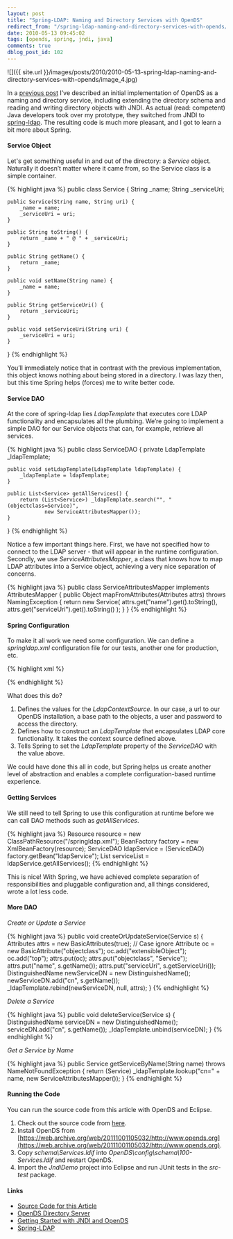 ```yaml
---
layout: post
title: "Spring-LDAP: Naming and Directory Services with OpenDS"
redirect_from: "/spring-ldap-naming-and-directory-services-with-opends/"
date: 2010-05-13 09:45:02
tags: [opends, spring, jndi, java]
comments: true
dblog_post_id: 102
---
```

![]({{ site.url }}/images/posts/2010/2010-05-13-spring-ldap-naming-and-directory-services-with-opends/image_4.jpg)

In a [previous post](/jndi-naming-and-directory-services-with-opends) I’ve described an initial implementation of OpenDS as a naming and directory service, including extending the directory schema and reading and writing directory objects with JNDI. As actual (read: competent) Java developers took over my prototype, they switched from JNDI to [spring-ldap](http://www.springsource.org/ldap). The resulting code is much more pleasant, and I got to learn a bit more about Spring.

#### Service Object

Let's get something useful in and out of the directory: a _Service_ object. Naturally it doesn’t matter where it came from, so the Service class is a simple container.

{% highlight java %}
public class Service {
    String _name;
    String _serviceUri;

    public Service(String name, String uri) {
        _name = name;
        _serviceUri = uri;
    }

    public String toString() {
        return _name + " @ " + _serviceUri;
    }

    public String getName() {
        return _name;
    }

    public void setName(String name) {
        _name = name;
    }

    public String getServiceUri() {
        return _serviceUri;
    }

    public void setServiceUri(String uri) {
        _serviceUri = uri;
    }
}
{% endhighlight %}

You’ll immediately notice that in contrast with the previous implementation, this object knows nothing about being stored in a directory. I was lazy then, but this time Spring helps (forces) me to write better code.

#### Service DAO

At the core of spring-ldap lies _LdapTemplate_ that executes core LDAP functionality and encapsulates all the plumbing. We’re going to implement a simple DAO for our Service objects that can, for example, retrieve all services.

{% highlight java %}
public class ServiceDAO {
    private LdapTemplate _ldapTemplate;

    public void setLdapTemplate(LdapTemplate ldapTemplate) {
        _ldapTemplate = ldapTemplate;
    }

    public List<Service> getAllServices() {
        return (List<Service>) _ldapTemplate.search("", "(objectclass=Service)",
                new ServiceAttributesMapper());
    }
}
{% endhighlight %}

Notice a few important things here. First, we have not specified how to connect to the LDAP server - that will appear in the runtime configuration. Secondly, we use _ServiceAttributesMapper_, a class that knows how to map LDAP attributes into a Service object, achieving a very nice separation of concerns.

{% highlight java %}
public class ServiceAttributesMapper implements AttributesMapper {
    public Object mapFromAttributes(Attributes attrs) throws NamingException {
        return new Service(
                attrs.get("name").get().toString(),
                attrs.get("serviceUri").get().toString()
                );
    }
}
{% endhighlight %}

#### Spring Configuration

To make it all work we need some configuration. We can define a _springldap.xml_ configuration file for our tests, another one for production, etc.

{% highlight xml %}
<?xml version="1.0" encoding="UTF-8"?>
<beans xmlns="http://www.springframework.org/schema/beans"
    xmlns:xsi="http://www.w3.org/2001/XMLSchema-instance"
    xsi:schemaLocation="http://www.springframework.org/schema/beans http://www.springframework.org/schema/beans/spring-beans-2.0.xsd">
    <bean id="contextSource"
        class="org.springframework.ldap.core.support.LdapContextSource">
        <property name="url" value="ldap://localhost:389" />
        <property name="base" value="dc=example,dc=com" />
        <property name="userDn" value="cn=Directory Manager" />
        <property name="password" value="password" />
    </bean>
    <bean id="ldapTemplate" class="org.springframework.ldap.core.LdapTemplate">
        <constructor-arg ref="contextSource" />
    </bean>
    <bean id="ldapService" class="com.example.springldap.ServiceDAO">
        <property name="ldapTemplate" ref="ldapTemplate" />
    </bean>
</beans>
{% endhighlight %}

What does this do?

1. Defines the values for the _LdapContextSource_. In our case, a url to our OpenDS installation, a base path to the objects, a user and password to access the directory.
2. Defines how to construct an _LdapTemplate_ that encapsulates LDAP core functionality. It takes the context source defined above.
3. Tells Spring to set the _LdapTemplate_ property of the _ServiceDAO_ with the value above.

We could have done this all in code, but Spring helps us create another level of abstraction and enables a complete configuration-based runtime experience.

#### Getting Services

We still need to tell Spring to use this configuration at runtime before we can call DAO methods such as _getAllServices_.

{% highlight java %}
Resource resource = new ClassPathResource("/springldap.xml");
BeanFactory factory = new XmlBeanFactory(resource);
ServiceDAO ldapService = (ServiceDAO) factory.getBean("ldapService");
List<Service> serviceList = ldapService.getAllServices();
{% endhighlight %}

This is nice! With Spring, we have achieved complete separation of responsibilities and pluggable configuration and, all things considered, wrote a lot less code.

#### More DAO

_Create or Update a Service_

{% highlight java %}
public void createOrUpdateService(Service s) {
    Attributes attrs = new BasicAttributes(true);  // Case ignore
    Attribute oc = new BasicAttribute("objectclass");
    oc.add("extensibleObject");
    oc.add("top");
    attrs.put(oc);
    attrs.put("objectclass", "Service");
    attrs.put("name", s.getName());
    attrs.put("serviceUri", s.getServiceUri());
    DistinguishedName newServiceDN = new DistinguishedName();
    newServiceDN.add("cn", s.getName());
    _ldapTemplate.rebind(newServiceDN, null, attrs);
}
{% endhighlight %}

_Delete a Service_

{% highlight java %}
public void deleteService(Service s) {
    DistinguishedName serviceDN = new DistinguishedName();
    serviceDN.add("cn", s.getName());
    _ldapTemplate.unbind(serviceDN);
}
{% endhighlight %}

_Get a Service by Name_

{% highlight java %}
public Service getServiceByName(String name) throws NameNotFoundException {
    return (Service) _ldapTemplate.lookup("cn=" + name,
            new ServiceAttributesMapper());
}
{% endhighlight %}

#### Running the Code

You can run the source code from this article with OpenDS and Eclipse.

1. Check out the source code from [here](https://github.com/dblock/codeproject/tree/master/JndiDemo).
2. Install OpenDS from [https://web.archive.org/web/20111001105032/http://www.opends.org](https://web.archive.org/web/20111001105032/http://www.opends.org).
3. Copy _schema\Services.ldif_ into _OpenDS\config\schema\100-Services.ldif_ and restart OpenDS.
4. Import the _JndiDemo_ project into Eclipse and run JUnit tests in the _src-test_ package.

#### Links

- [Source Code for this Article](https://github.com/dblock/codeproject/tree/master/JndiDemo)
- [OpenDS Directory Server](https://web.archive.org/web/20111001105032/http://www.opends.org/)
- [Getting Started with JNDI and OpenDS](/jndi-naming-and-directory-services-with-opends)
- [Spring-LDAP](http://www.springsource.org/ldap)
